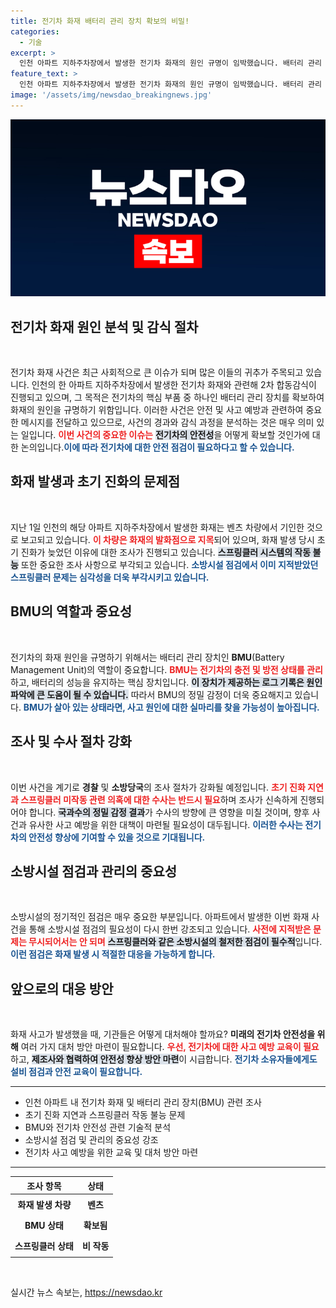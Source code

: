 ```yaml
---
title: 전기차 화재 배터리 관리 장치 확보의 비밀!
categories:
  - 기술
excerpt: >
  인천 아파트 지하주차장에서 발생한 전기차 화재의 원인 규명이 임박했습니다. 배터리 관리 장치 BMU를 확보한 조사팀은 화재의 실체를 밝혀내기 위해 집중하고 있으며, 스프링클러 문제도 들여다보고 있습니다.
feature_text: >
  인천 아파트 지하주차장에서 발생한 전기차 화재의 원인 규명이 임박했습니다. 배터리 관리 장치 BMU를 확보한 조사팀은 화재의 실체를 밝혀내기 위해 집중하고 있으며, 스프링클러 문제도 들여다보고 있습니다.
image: '/assets/img/newsdao_breakingnews.jpg'
---
```


<p><img src="/assets/img/newsdao_breakingnews.jpg" alt="cryptoinkorea 속보" /></p>

<h2 data-ke-size="size26">전기차 화재 원인 분석 및 감식 절차</h2>

<p data-ke-size="size16">&nbsp;</p>

<p>전기차 화재 사건은 최근 사회적으로 큰 이슈가 되며 많은 이들의 귀추가 주목되고 있습니다. 인천의 한 아파트 지하주차장에서 발생한 전기차 화재와 관련해 2차 합동감식이 진행되고 있으며, 그 목적은 전기차의 핵심 부품 중 하나인 배터리 관리 장치를 확보하여 화재의 원인을 규명하기 위함입니다. 이러한 사건은 안전 및 사고 예방과 관련하여 중요한 메시지를 전달하고 있으므로, 사건의 경과와 감식 과정을 분석하는 것은 매우 의미 있는 일입니다. <b><span style="color: #ee2323;">이번 사건의 중요한 이슈는</span></b> <b><span style="background-color: #21538527;">전기차의 안전성</span></b>을 어떻게 확보할 것인가에 대한 논의입니다.<b><span style="color: #1a5490;">이에 따라 전기차에 대한 안전 점검이 필요하다고 할 수 있습니다.</span></b></p>

<h2 data-ke-size="size26">화재 발생과 초기 진화의 문제점</h2>

<p data-ke-size="size16">&nbsp;</p>

<p>지난 1일 인천의 해당 아파트 지하주차장에서 발생한 화재는 벤츠 차량에서 기인한 것으로 보고되고 있습니다. <b><span style="color: #ee2323;">이 차량은 화재의 발화점으로 지목</span></b>되어 있으며, 화재 발생 당시 초기 진화가 늦었던 이유에 대한 조사가 진행되고 있습니다. <b><span style="background-color: #21538527;">스프링클러 시스템의 작동 불능</span></b> 또한 중요한 조사 사항으로 부각되고 있습니다. <b><span style="color: #1a5490;">소방시설 점검에서 이미 지적받았던 스프링클러 문제는 심각성을 더욱 부각시키고 있습니다.</span></b></p>

<h2 data-ke-size="size26">BMU의 역할과 중요성</h2>

<p data-ke-size="size16">&nbsp;</p>

<p>전기차의 화재 원인을 규명하기 위해서는 배터리 관리 장치인 <b>BMU</b>(Battery Management Unit)의 역할이 중요합니다. <b><span style="color: #ee2323;">BMU는 전기차의 충전 및 방전 상태를 관리</span></b>하고, 배터리의 성능을 유지하는 핵심 장치입니다. <b><span style="background-color: #21538527;">이 장치가 제공하는 로그 기록은 원인 파악에 큰 도움이 될 수 있습니다.</span></b> 따라서 BMU의 정밀 감정이 더욱 중요해지고 있습니다. <b><span style="color: #1a5490;">BMU가 살아 있는 상태라면, 사고 원인에 대한 실마리를 찾을 가능성이 높아집니다.</span></b></p>

<h2 data-ke-size="size26">조사 및 수사 절차 강화</h2>

<p data-ke-size="size16">&nbsp;</p>

<p>이번 사건을 계기로 <b>경찰</b> 및 <b>소방당국</b>의 조사 절차가 강화될 예정입니다. <b><span style="color: #ee2323;">초기 진화 지연과 스프링클러 미작동 관련 의혹에 대한 수사는 반드시 필요</span></b>하며 조사가 신속하게 진행되어야 합니다. <b><span style="background-color: #21538527;">국과수의 정밀 감정 결과</span></b>가 수사의 방향에 큰 영향을 미칠 것이며, 향후 사건과 유사한 사고 예방을 위한 대책이 마련될 필요성이 대두됩니다. <b><span style="color: #1a5490;">이러한 수사는 전기차의 안전성 향상에 기여할 수 있을 것으로 기대됩니다.</span></b></p>

<h2 data-ke-size="size26">소방시설 점검과 관리의 중요성</h2>

<p data-ke-size="size16">&nbsp;</p>

<p>소방시설의 정기적인 점검은 매우 중요한 부분입니다. 아파트에서 발생한 이번 화재 사건을 통해 소방시설 점검의 필요성이 다시 한번 강조되고 있습니다. <b><span style="color: #ee2323;">사전에 지적받은 문제는 무시되어서는 안 되며</span></b> <b><span style="background-color: #21538527;">스프링클러와 같은 소방시설의 철저한 점검이 필수적</span></b>입니다. <b><span style="color: #1a5490;">이런 점검은 화재 발생 시 적절한 대응을 가능하게 합니다.</span></b></p>

<h2 data-ke-size="size26">앞으로의 대응 방안</h2>

<p data-ke-size="size16">&nbsp;</p>

<p>화재 사고가 발생했을 때, 기관들은 어떻게 대처해야 할까요? <b>미래의 전기차 안전성을 위해</b> 여러 가지 대처 방안 마련이 필요합니다. <b><span style="color: #ee2323;">우선, 전기차에 대한 사고 예방 교육이 필요</span></b>하고, <b><span style="background-color: #21538527;">제조사와 협력하여 안전성 향상 방안 마련</span></b>이 시급합니다. <b><span style="color: #1a5490;">전기차 소유자들에게도 설비 점검과 안전 교육이 필요합니다.</span></b></p>

<hr>

<ul>
    <li>인천 아파트 내 전기차 화재 및 배터리 관리 장치(BMU) 관련 조사</li>
    <li>초기 진화 지연과 스프링클러 작동 불능 문제</li>
    <li>BMU와 전기차 안전성 관련 기술적 분석</li>
    <li>소방시설 점검 및 관리의 중요성 강조</li>
    <li>전기차 사고 예방을 위한 교육 및 대처 방안 마련</li>
</ul>

<hr>

<table style="width: 100%; border-collapse: collapse;">
    <thead>
        <tr>
            <th style="text-align: center;"><b>조사 항목</b></th>
            <th style="text-align: center;"><b>상태</b></th>
        </tr>
    </thead>
    <tbody>
        <tr>
            <td style="text-align: center; height: 28px;"><b>화재 발생 차량</b></td>
            <td style="text-align: center; height: 28px;"><b>벤츠</b></td>
        </tr>
        <tr>
            <td style="text-align: center; height: 28px;"><b>BMU 상태</b></td>
            <td style="text-align: center; height: 28px;"><b>확보됨</b></td>
        </tr>
        <tr>
            <td style="text-align: center; height: 28px;"><b>스프링클러 상태</b></td>
            <td style="text-align: center; height: 28px;"><b>비 작동</b></td>
        </tr>
    </tbody>
</table>

<p data-ke-size="size16">&nbsp;</p>
실시간 뉴스 속보는, <a href="https://newsdao.kr" rel="dofollow">https://newsdao.kr</a>



